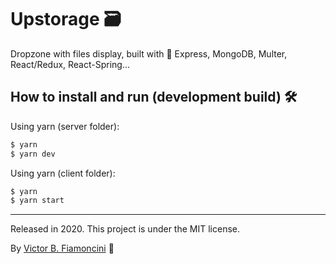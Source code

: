 # Upstorage 🗃

Dropzone with files display, built with 💚 Express, MongoDB, Multer, React/Redux, React-Spring...

## How to install and run (development build) 🛠
Using yarn (server folder):

```bash
$ yarn 
$ yarn dev
```

Using yarn (client folder):

```bash
$ yarn 
$ yarn start
```

----------
Released in 2020. This project is under the MIT license.

By [Victor B. Fiamoncini](https://github.com/Victor-Fiamoncini) 🚀
